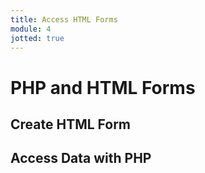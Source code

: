 ```yaml
---
title: Access HTML Forms
module: 4
jotted: true
---
```


# PHP and HTML Forms

## Create HTML Form

## Access Data with PHP

